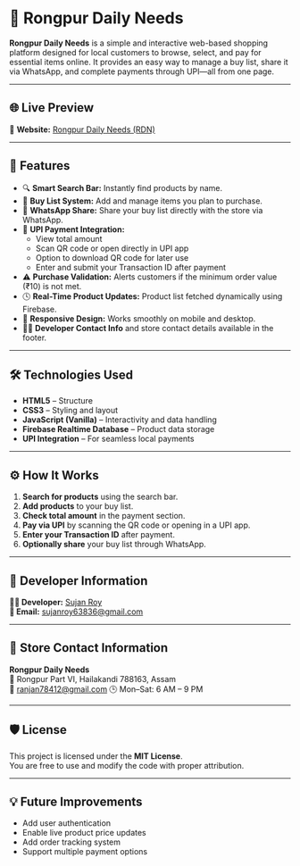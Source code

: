 # 🛒 Rongpur Daily Needs

**Rongpur Daily Needs** is a simple and interactive web-based shopping platform designed for local customers to browse, select, and pay for essential items online. It provides an easy way to manage a buy list, share it via WhatsApp, and complete payments through UPI—all from one page.

---

## 🌐 Live Preview

🔗 **Website:** [Rongpur Daily Needs (RDN)](https://rdn2025.netlify.app/)

---

## 🧩 Features

- 🔍 **Smart Search Bar:** Instantly find products by name.  
- 🧾 **Buy List System:** Add and manage items you plan to purchase.  
- 💬 **WhatsApp Share:** Share your buy list directly with the store via WhatsApp.  
- 💸 **UPI Payment Integration:**  
  - View total amount  
  - Scan QR code or open directly in UPI app  
  - Option to download QR code for later use  
  - Enter and submit your Transaction ID after payment  
- ⚠️ **Purchase Validation:** Alerts customers if the minimum order value (₹10) is not met.  
- 🕓 **Real-Time Product Updates:** Product list fetched dynamically using Firebase.  
- 📱 **Responsive Design:** Works smoothly on mobile and desktop.  
- 👨‍💻 **Developer Contact Info** and store contact details available in the footer.  

---

## 🛠️ Technologies Used

- **HTML5** – Structure  
- **CSS3** – Styling and layout  
- **JavaScript (Vanilla)** – Interactivity and data handling  
- **Firebase Realtime Database** – Product data storage  
- **UPI Integration** – For seamless local payments  

---

## ⚙️ How It Works

1. **Search for products** using the search bar.  
2. **Add products** to your buy list.  
3. **Check total amount** in the payment section.  
4. **Pay via UPI** by scanning the QR code or opening in a UPI app.  
5. **Enter your Transaction ID** after payment.  
6. **Optionally share** your buy list through WhatsApp.  

---

## 📩 Developer Information

**👨‍💻 Developer:** [Sujan Roy](https://www.facebook.com/sujanroy0411)  
**📧 Email:** [sujanroy63836@gmail.com](mailto:sujanroy63836@gmail.com)

---

## 📍 Store Contact Information

**Rongpur Daily Needs**  
📍 Rongpur Part VI, Hailakandi 788163, Assam  
📧 [ranjan78412@gmail.com](mailto:ranjan78412@gmail.com) 
🕒 Mon–Sat: 6 AM – 9 PM  

---

## 🛡️ License

This project is licensed under the **MIT License**.  
You are free to use and modify the code with proper attribution.

---

## 💡 Future Improvements

- Add user authentication  
- Enable live product price updates  
- Add order tracking system  
- Support multiple payment options
